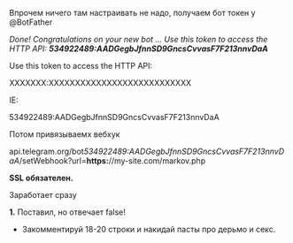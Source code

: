 Впрочем ничего там настраивать не надо, получаем бот токен у @BotFather

<i>Done! Congratulations on your new bot ... Use this token to access the HTTP API: <b>534922489:AADGegbJfnnSD9GncsCvvasF7F213nnvDaA</b></i>

Use this token to access the HTTP API:

XXXXXXX:XXXXXXXXXXXXXXXXXXXXXXXXXXX

IE:

534922489:AADGegbJfnnSD9GncsCvvasF7F213nnvDaA

Потом привязываемх вебхук

api.telegram.org/bot<i>534922489:AADGegbJfnnSD9GncsCvvasF7F213nnvDaA</i>/setWebhook?url=<b>https:</b>//my-site.com/markov.php

<b>SSL обязателен.</b>

Заработает сразу

<b>1.</b> Поставил, но отвечает false!

- Закомментируй 18-20 строки и накидай пасты про дерьмо и секс.
